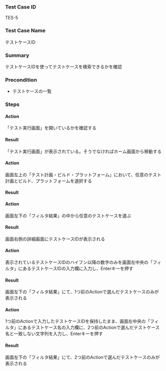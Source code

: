 ### Test Case ID
TES-5

### Test Case Name
テストケースID

### Summary
テストケースIDを使ってテストケースを検索できるかを確認

### Precondition
* テストケースの一覧

### Steps

#### Action
「テスト実行画面」を開いているかを確認する
#### Result
「テスト実行画面」が表示されている。そうでなければホーム画面から移動する

#### Action
画面左上の「テスト計画・ビルド・プラットフォーム」において、任意のテスト計画とビルド、プラットフォームを選択する
#### Result


#### Action
画面左下の「フィルタ結果」の中から任意のテストケースを選ぶ
#### Result
画面右側の詳細画面にテストケースIDが表示される

#### Action
表示されているテストケースIDのハイフン以降の数字のみを画面左中央の「フィルタ」にあるテストケースIDの入力欄に入力し、Enterキーを押す
#### Result
画面左下の「フィルタ結果」にて、1つ前のActionで選んだテストケースのみが表示される

#### Action
1つ前のActionで入力したテストケースIDを保持したまま、画面左中央の「フィルタ」にあるテストケース名の入力欄に、2つ前のActionで選んだテストケース名と一致しない文字列を入力し、Enterキーを押す
#### Result
画面左下の「フィルタ結果」にて、2つ前のActionで選んだテストケースのみが表示される
